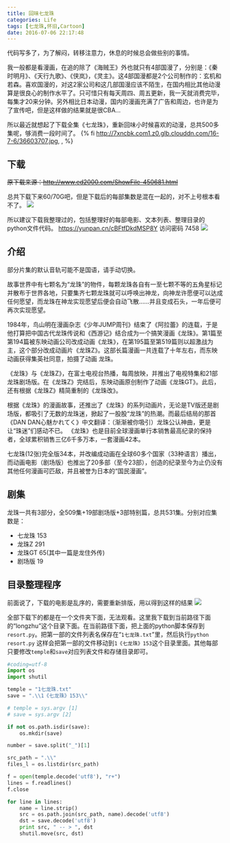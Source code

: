 ```yaml
---
title: 回味七龙珠
categories: Life
tags: [七龙珠,怀旧,Cartoon]
date: 2016-07-06 22:17:48
---
```


代码写多了，为了解闷，转移注意力，休息的时候总会做些别的事情。

我一般都是看漫画，在追的除了《海贼王》外也就只有4部国漫了，分别是：《秦时明月》、《天行九歌》、《侠岚》，《灵主》。这4部国漫都是2个公司制作的：玄机和若森。喜欢国漫的，对这2家公司和这几部国漫应该不陌生，在国内相比其他动漫算是很良心的制作水平了。只可惜只有每天周四、周五更新，我一天就消费完毕，每集才20来分钟。另外相比日本动漫，国内的漫画充满了广告和周边，也许是为了宣传吧，但是这样做的结果就是很CBA...

所以最近就想起了下载全集《七龙珠》，重新回味小时候喜欢的动漫，总共500多集呢，够消费一段时间了。
{% fi http://7xncbk.com1.z0.glb.clouddn.com/16-7-6/36603707.jpg, , %}

<!--more--> 

## 下载

~~原下载来源：http://www.ed2000.com/ShowFile-450681.html~~ 
 
总共下载下来60/70G吧，但是下载后的每部集数是混在一起的，对不上号根本看不了。
![](http://7xncbk.com1.z0.glb.clouddn.com/16-7-6/94495498.jpg)

所以建议下载我整理过的，包括整理好的每部电影、文本列表、整理目录的python文件代码。
https://yunpan.cn/cBFtfDkdMSP8Y  访问密码 7458
![](http://7xncbk.com1.z0.glb.clouddn.com/16-7-6/94149699.jpg)
## 介绍

部分片集的默认音轨可能不是国语，请手动切换。

故事世界中有七颗名为“龙珠”的物件，每颗龙珠各自有一至七颗不等的五角星标记并散布于世界各地，只要集齐七颗龙珠就可以呼唤出神龙，向神龙许愿便可以达成任何愿望，而龙珠在神龙实现愿望后便会自动飞散……并且变成石头，一年后便可再次实现愿望。

1984年，鸟山明在漫画杂志《少年JUMP周刊》结束了《阿拉蕾》的连载，于是他打算把中国古代龙珠传说和《西游记》结合成为一个搞笑漫画《龙珠》。第1篇至第194篇被东映动画公司改成动画《龙珠》，在第195篇至第519篇则以超激战为主，这个部分改成动画片《龙珠Z》。这部长篇漫画一共连载了十年左右，而东映动画获得集英社同意，拍摄了动画
龙珠。

《龙珠》与《龙珠Z》，在富士电视台热播，每周放映，并推出了电视特集和21部龙珠剧场版。在《龙珠Z》完结后，东映动画原创制作了动画《龙珠GT》。此后，还有根据《龙珠Z》精简重制的《龙珠改》。

根据《龙珠》的漫画故事，还推出了《龙珠》的系列动画片，无论是TV版还是剧场版，都吸引了无数的龙珠迷，掀起了一股股“龙珠”的热潮。而最后结局的那首《DAN DAN心魅かれてく》中文翻译：（渐渐被你吸引）龙珠公认神曲，更是让“珠迷”们感动不已。
《龙珠》也是目前全球漫画单行本销售最高纪录的保持者，全球累积销售三亿6千多万本，一套漫画42本。

七龙珠(12张)完全版34本，并改编成动画在全球60多个国家（33种语言）播出，而动画电影（剧场版）也推出了20多部（至今23部），创造的纪录至今为止仍没有其他任何漫画可匹敌，并且被誉为日本的“国民漫画”。

## 剧集

龙珠一共有3部分，全509集+19部剧场版+3部特别篇，总共531集。分别对应集数是：

- 七龙珠 153 
- 龙珠Z 291 
- 龙珠GT 65(其中一篇是龙住外传)
- 剧场版 19

## 目录整理程序

前面说了，下载的电影是乱序的，需要重新排版，用以得到这样的结果
![](http://7xncbk.com1.z0.glb.clouddn.com/16-7-6/97193089.jpg)

全部下载下的都是在一个文件夹下面，无法观看。这里我下载到当前路径下面的“longzhu”这个目录下面。在当前路径下面，把上面的python脚本保存到`resort.py`。把第一部的文件列表名保存在“`1七龙珠.txt`”里，然后执行`python resort.py`
这样会把第一部的文件移动到`1《七龙珠》153`这个目录里面。其他每部只要修改`temple`和`save`对应列表文件和存储目录即可。

``` python
#coding=utf-8
import os
import shutil

temple = "1七龙珠.txt"
save = ".\\1《七龙珠》153\\"

# temple = sys.argv [1]
# save = sys.argv [2]

if not os.path.isdir(save):
    os.mkdir(save)

number = save.split("_")[1]

src_path = ".\\"
files_l = os.listdir(src_path)

f = open(temple.decode('utf8'), "r+")
lines = f.readlines()
f.close

for line in lines:
    name = line.strip()
    src = os.path.join(src_path, name).decode('utf8')
    dst = save.decode('utf8')
    print src, " -- > ", dst
    shutil.move(src, dst)
``` 